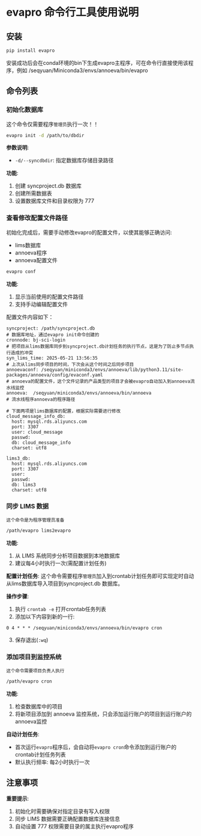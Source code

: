 # evapro 命令行工具使用说明

## 安装
```bash
pip install evapro
```
安装成功后会在conda环境的bin下生成evapro主程序，可在命令行直接使用该程序，例如 /seqyuan/Miniconda3/envs/annoeva/bin/evapro

## 命令列表

### 初始化数据库

这个命令仅需要程序`管理员`执行一次！！

```bash
evapro init -d /path/to/dbdir
```

**参数说明**:
- `-d/--syncdbdir`: 指定数据库存储目录路径

**功能**:
1. 创建 syncproject.db 数据库
2. 创建所需数据表  
3. 设置数据库文件和目录权限为 777

### 查看修改配置文件路径
初始化完成后，需要手动修改evapro的配置文件，以使其能够正确访问:
- lims数据库
- annoeva程序
- annoeva配置文件

```bash
evapro conf
```

**功能**:
1. 显示当前使用的配置文件路径
2. 支持手动编辑配置文件

配置文件内容如下：
```
syncproject: /path/syncproject.db
# 数据库地址，通过evapro init命令创建的
cronnode: bj-sci-login
# 把项目从lims数据库同步到syncproject.db计划任务的执行节点，这是为了防止多节点执行造成的冲突
syn_lims_time: 2025-05-21 13:56:35
# 上次从lims同步项目的时间，下次会从这个时间之后同步项目
annoevaconf: /seqyuan/miniconda3/envs/annoeva/lib/python3.11/site-packages/annoeva/config/evaconf.yaml
# annoeva的配置文件，这个文件记录的产品类型的项目才会被evapro自动加入到annoeva流水线监控
annoeva:  /seqyuan/miniconda3/envs/annoeva/bin/annoeva
# 流水线程序annoeva的程序路径

# 下面两项是lims数据库的配置，根据实际需要进行修改
cloud_message_info_db:
  host: mysql.rds.aliyuncs.com
  port: 3307
  user: cloud_message
  passwd: 
  db: cloud_message_info
  charset: utf8

lims3_db:
  host: mysql.rds.aliyuncs.com
  port: 3307
  user: 
  passwd:
  db: lims3
  charset: utf8
```

### 同步 LIMS 数据
`这个命令是为程序管理员准备`

```bash
/path/evapro lims2evapro
```

**功能**:
1. 从 LIMS 系统同步分析项目数据到本地数据库
2. 建议每4小时执行一次(需配置计划任务)

**配置计划任务**:
这个命令需要程序`管理员`加入到crontab计划任务即可实现定时自动从lims数据库导入项目到syncproject.db 数据库。

**操作步骤**:
1. 执行 `crontab -e` 打开crontab任务列表
2. 添加以下内容到新的一行:
```
0 4 * * * /seqyuan/miniconda3/envs/annoeva/bin/evapro cron
``` 
3. 保存退出(`:wq`)

### 添加项目到监控系统
`这个命令需要项目负责人执行`

```bash
/path/evapro cron
```

**功能**:
1. 检查数据库中的项目
2. 将新项目添加到 annoeva 监控系统，只会添加运行账户的项目到运行账户的annoeva监控

**自动计划任务**:
- 首次运行`evapro`程序后，会自动将`evapro cron`命令添加到运行账户的crontab计划任务列表
- 默认执行频率: 每2小时执行一次

## 注意事项

**重要提示**:
1. 初始化时需要确保对指定目录有写入权限
2. 同步 LIMS 数据需要正确配置数据库连接信息
3. 自动设置 777 权限需要目录的属主执行evapro程序
